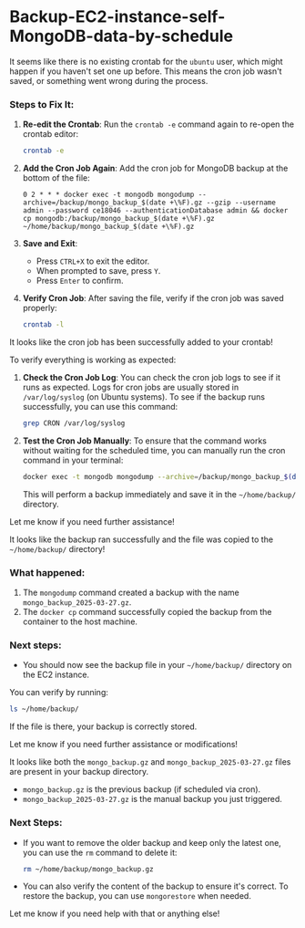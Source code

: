# Backup-EC2-instance-self-MongoDB-data-by-schedule

It seems like there is no existing crontab for the `ubuntu` user, which might happen if you haven't set one up before. This means the cron job wasn't saved, or something went wrong during the process.

### Steps to Fix It:

1. **Re-edit the Crontab**:
   Run the `crontab -e` command again to re-open the crontab editor:
   ```bash
   crontab -e
   ```

2. **Add the Cron Job Again**:
   Add the cron job for MongoDB backup at the bottom of the file:
   ```
   0 2 * * * docker exec -t mongodb mongodump --archive=/backup/mongo_backup_$(date +\%F).gz --gzip --username admin --password ce18046 --authenticationDatabase admin && docker cp mongodb:/backup/mongo_backup_$(date +\%F).gz ~/home/backup/mongo_backup_$(date +\%F).gz
   ```

3. **Save and Exit**:
   - Press `CTRL+X` to exit the editor.
   - When prompted to save, press `Y`.
   - Press `Enter` to confirm.

4. **Verify Cron Job**:
   After saving the file, verify if the cron job was saved properly:
   ```bash
   crontab -l
   ```

It looks like the cron job has been successfully added to your crontab!

To verify everything is working as expected:

1. **Check the Cron Job Log**:
   You can check the cron job logs to see if it runs as expected. Logs for cron jobs are usually stored in `/var/log/syslog` (on Ubuntu systems). To see if the backup runs successfully, you can use this command:

   ```bash
   grep CRON /var/log/syslog
   ```

2. **Test the Cron Job Manually**:
   To ensure that the command works without waiting for the scheduled time, you can manually run the cron command in your terminal:

   ```bash
   docker exec -t mongodb mongodump --archive=/backup/mongo_backup_$(date +\%F).gz --gzip --username admin --password ce18046 --authenticationDatabase admin && docker cp mongodb:/backup/mongo_backup_$(date +\%F).gz ~/home/backup/mongo_backup_$(date +\%F).gz
   ```

   This will perform a backup immediately and save it in the `~/home/backup/` directory.

Let me know if you need further assistance!

It looks like the backup ran successfully and the file was copied to the `~/home/backup/` directory!

### What happened:
1. The `mongodump` command created a backup with the name `mongo_backup_2025-03-27.gz`.
2. The `docker cp` command successfully copied the backup from the container to the host machine.

### Next steps:
- You should now see the backup file in your `~/home/backup/` directory on the EC2 instance.
  
You can verify by running:

```bash
ls ~/home/backup/
```

If the file is there, your backup is correctly stored.

Let me know if you need further assistance or modifications!

It looks like both the `mongo_backup.gz` and `mongo_backup_2025-03-27.gz` files are present in your backup directory.

- `mongo_backup.gz` is the previous backup (if scheduled via cron).
- `mongo_backup_2025-03-27.gz` is the manual backup you just triggered.

### Next Steps:
- If you want to remove the older backup and keep only the latest one, you can use the `rm` command to delete it:

  ```bash
  rm ~/home/backup/mongo_backup.gz
  ```

- You can also verify the content of the backup to ensure it's correct. To restore the backup, you can use `mongorestore` when needed.

Let me know if you need help with that or anything else!
